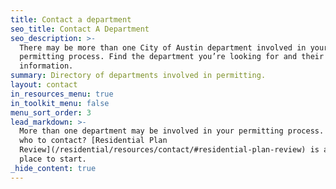 ```yaml
---
title: Contact a department
seo_title: Contact A Department
seo_description: >-
  There may be more than one City of Austin department involved in your
  permitting process. Find the department you’re looking for and their contact
  information.
summary: Directory of departments involved in permitting.
layout: contact
in_resources_menu: true
in_toolkit_menu: false
menu_sort_order: 3
lead_markdown: >-
  More than one department may be involved in your permitting process. Not sure
  who to contact? [Residential Plan
  Review](/residential/resources/contact/#residential-plan-review) is a great
  place to start.
_hide_content: true
---
```

